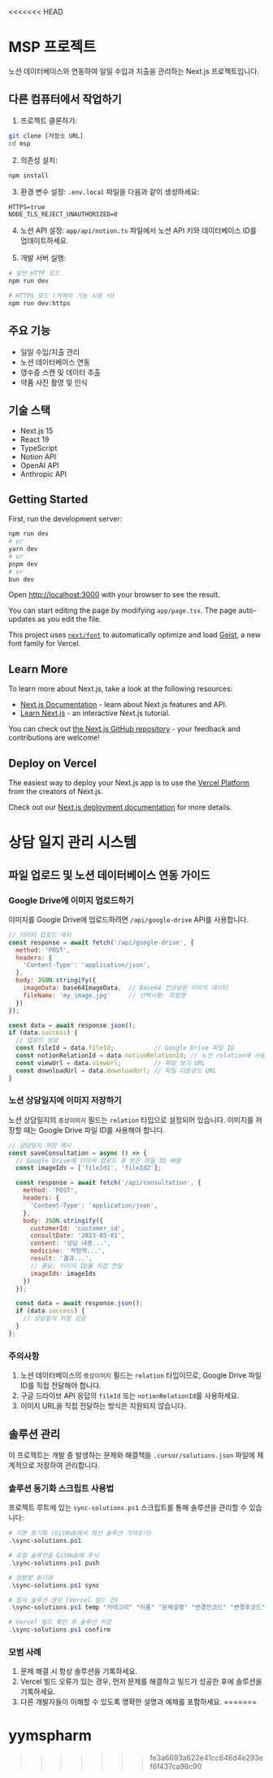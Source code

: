 <<<<<<< HEAD
# MSP 프로젝트

노션 데이터베이스와 연동하여 일일 수입과 지출을 관리하는 Next.js 프로젝트입니다.

## 다른 컴퓨터에서 작업하기

1. 프로젝트 클론하기:
```bash
git clone [저장소 URL]
cd msp
```

2. 의존성 설치:
```bash
npm install
```

3. 환경 변수 설정:
`.env.local` 파일을 다음과 같이 생성하세요:
```
HTTPS=true
NODE_TLS_REJECT_UNAUTHORIZED=0
```

4. 노션 API 설정:
`app/api/notion.ts` 파일에서 노션 API 키와 데이터베이스 ID를 업데이트하세요.

5. 개발 서버 실행:
```bash
# 일반 HTTP 모드
npm run dev

# HTTPS 모드 (카메라 기능 사용 시)
npm run dev:https
```

## 주요 기능

- 일일 수입/지출 관리
- 노션 데이터베이스 연동
- 영수증 스캔 및 데이터 추출
- 약품 사진 촬영 및 인식

## 기술 스택

- Next.js 15
- React 19
- TypeScript
- Notion API
- OpenAI API
- Anthropic API

## Getting Started

First, run the development server:

```bash
npm run dev
# or
yarn dev
# or
pnpm dev
# or
bun dev
```

Open [http://localhost:3000](http://localhost:3000) with your browser to see the result.

You can start editing the page by modifying `app/page.tsx`. The page auto-updates as you edit the file.

This project uses [`next/font`](https://nextjs.org/docs/app/building-your-application/optimizing/fonts) to automatically optimize and load [Geist](https://vercel.com/font), a new font family for Vercel.

## Learn More

To learn more about Next.js, take a look at the following resources:

- [Next.js Documentation](https://nextjs.org/docs) - learn about Next.js features and API.
- [Learn Next.js](https://nextjs.org/learn) - an interactive Next.js tutorial.

You can check out [the Next.js GitHub repository](https://github.com/vercel/next.js) - your feedback and contributions are welcome!

## Deploy on Vercel

The easiest way to deploy your Next.js app is to use the [Vercel Platform](https://vercel.com/new?utm_medium=default-template&filter=next.js&utm_source=create-next-app&utm_campaign=create-next-app-readme) from the creators of Next.js.

Check out our [Next.js deployment documentation](https://nextjs.org/docs/app/building-your-application/deploying) for more details.

# 상담 일지 관리 시스템

## 파일 업로드 및 노션 데이터베이스 연동 가이드

### Google Drive에 이미지 업로드하기

이미지를 Google Drive에 업로드하려면 `/api/google-drive` API를 사용합니다.

```javascript
// 이미지 업로드 예시
const response = await fetch('/api/google-drive', {
  method: 'POST',
  headers: {
    'Content-Type': 'application/json',
  },
  body: JSON.stringify({
    imageData: base64ImageData,  // Base64 인코딩된 이미지 데이터
    fileName: 'my_image.jpg'     // 선택사항: 파일명
  })
});

const data = await response.json();
if (data.success) {
  // 업로드 성공
  const fileId = data.fileId;           // Google Drive 파일 ID
  const notionRelationId = data.notionRelationId; // 노션 relation에 사용할 ID (fileId와 동일)
  const viewUrl = data.viewUrl;         // 파일 보기 URL
  const downloadUrl = data.downloadUrl; // 파일 다운로드 URL
}
```

### 노션 상담일지에 이미지 저장하기

노션 상담일지의 `증상이미지` 필드는 `relation` 타입으로 설정되어 있습니다. 이미지를 저장할 때는 Google Drive 파일 ID를 사용해야 합니다.

```javascript
// 상담일지 저장 예시
const saveConsultation = async () => {
  // Google Drive에 이미지 업로드 후 받은 파일 ID 배열
  const imageIds = ['fileId1', 'fileId2']; 

  const response = await fetch('/api/consultation', {
    method: 'POST',
    headers: {
      'Content-Type': 'application/json',
    },
    body: JSON.stringify({
      customerId: 'customer_id',
      consultDate: '2023-05-01',
      content: '상담 내용...',
      medicine: '처방약...',
      result: '결과...',
      // 중요: 이미지 ID를 직접 전달
      imageIds: imageIds
    })
  });

  const data = await response.json();
  if (data.success) {
    // 상담일지 저장 성공
  }
};
```

### 주의사항

1. 노션 데이터베이스의 `증상이미지` 필드는 `relation` 타입이므로, Google Drive 파일 ID를 직접 전달해야 합니다.
2. 구글 드라이브 API 응답의 `fileId` 또는 `notionRelationId`를 사용하세요.
3. 이미지 URL을 직접 전달하는 방식은 지원되지 않습니다.

## 솔루션 관리

이 프로젝트는 개발 중 발생하는 문제와 해결책을 `.cursor/solutions.json` 파일에 체계적으로 저장하여 관리합니다.

### 솔루션 동기화 스크립트 사용법

프로젝트 루트에 있는 `sync-solutions.ps1` 스크립트를 통해 솔루션을 관리할 수 있습니다:

```powershell
# 기본 동기화 (GitHub에서 최신 솔루션 가져오기)
.\sync-solutions.ps1

# 로컬 솔루션을 GitHub에 푸시
.\sync-solutions.ps1 push

# 양방향 동기화
.\sync-solutions.ps1 sync

# 임시 솔루션 생성 (Vercel 빌드 전)
.\sync-solutions.ps1 temp "카테고리" "이름" "문제설명" "변경전코드" "변경후코드" "설명" "파일경로" "에러메시지"

# Vercel 빌드 확인 후 솔루션 저장
.\sync-solutions.ps1 confirm
```

### 모범 사례

1. 문제 해결 시 항상 솔루션을 기록하세요.
2. Vercel 빌드 오류가 있는 경우, 먼저 문제를 해결하고 빌드가 성공한 후에 솔루션을 기록하세요.
3. 다른 개발자들이 이해할 수 있도록 명확한 설명과 예제를 포함하세요.
=======
# yymspharm
>>>>>>> fe3a6693a622e41cc646d4e293ef6f437ca98c90

